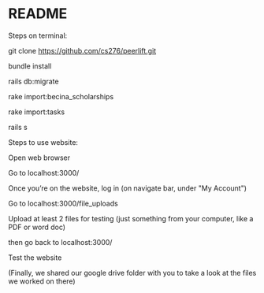 # README

Steps on terminal:

git clone https://github.com/cs276/peerlift.git

bundle install

rails db:migrate

rake import:becina_scholarships

rake import:tasks

rails s

Steps to use website:

Open web browser

Go to localhost:3000/

Once you’re on the website, log in (on navigate bar, under "My Account")

Go to localhost:3000/file_uploads

Upload at least 2 files for testing (just something from your computer, like a PDF or word doc)

then go back to localhost:3000/ 

Test the website 

(Finally, we shared our google drive folder with you to take a look at the files we worked on there)
